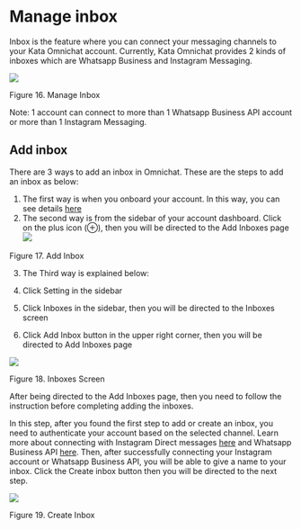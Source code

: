 # Manage inbox

Inbox is the feature where you can connect your messaging channels to your Kata Omnichat account. Currently, Kata Omnichat provides 2 kinds of inboxes which are Whatsapp Business and Instagram Messaging.

![](https://lh6.googleusercontent.com/vU6xmTwFbFvCfDARUebvBTgzgl4kuAbXEW0Jy7GXHCww8dinVNKdsmvtIIOcoq9VvZ2RH_FbaW-ef-1tYH7hhu1TWmdb2_Jl_IImcN-MF_4vwtlFEFxbL8YA8oGH4s6f6h0QKywy)

Figure 16. Manage Inbox

Note: 1 account can connect to more than 1 Whatsapp Business API account or more than 1 Instagram Messaging.

## Add inbox

There are 3 ways to add an inbox in Omnichat. These are the steps to add an inbox as below:

1.  The first way is when you onboard your account. In this way, you can see details [here](https://docs.google.com/document/d/1fUHbGjJygwJ6_V7GdLq1o19oY_Kt80ZE8fnETQI-V98/edit#heading=h.5xzoo6q3m280)
2.  The second way is from the sidebar of your account dashboard. Click on the plus icon (⊕), then you will be directed to the Add Inboxes page![](https://lh3.googleusercontent.com/-RkzNLe-3Q1Q0IpZST-5uArsyB4f4vJs1A6VN3IH-C4NfgqipYRDpEPrBoWeIXDRQV_1UhxdVfOXdMcvho1XWcLLGBIxV2hSOARUUzn9bBzyIZbROvHJpK1fBi0vVEH7jM7bemAB)

Figure 17. Add Inbox

3.  The Third way is explained below:

1.  Click Setting in the sidebar
1.  Click Inboxes in the sidebar, then you will be directed to the Inboxes screen
1.  Click Add Inbox button in the upper right corner, then you will be directed to Add Inboxes page

![](https://lh5.googleusercontent.com/p3Ta8LGwKyVDT_44pkBRx008t_ZXJj-jyXAJm5st5ePRHVxOPipF54-2NkKPUAGwA6b0bSSTPkMvY15ogmXunNnKpUKXnv5bCY7qiweGmyueunJ_avFWDotEh8Dees1KqJA7X745)

Figure 18. Inboxes Screen

After being directed to the Add Inboxes page, then you need to follow the instruction before completing adding the inboxes.

In this step, after you found the first step to add or create an inbox, you need to authenticate your account based on the selected channel. Learn more about connecting with Instagram Direct messages [here](https://docs.google.com/document/d/1fUHbGjJygwJ6_V7GdLq1o19oY_Kt80ZE8fnETQI-V98/edit#heading=h.5xzoo6q3m280) and Whatsapp Business API [here](https://docs.google.com/document/d/1fUHbGjJygwJ6_V7GdLq1o19oY_Kt80ZE8fnETQI-V98/edit#heading=h.fe2u036wus2a). Then, after successfully connecting your Instagram account or Whatsapp Business API, you will be able to give a name to your inbox. Click the Create inbox button then you will be directed to the next step.

![](https://lh3.googleusercontent.com/deH9wrF7KQtxOI9P1ec_ISSBM5ehwyQuECRSaNCasfgX1w7V7w5qkB3gx9IpDcM_H5GjwVD6lm9yEY0U8WUFr7uQ3CqkLCNVuITfzEBU5PKOkggels9PhoFfGAQxNA0M-MMOKUjY)

Figure 19. Create Inbox
